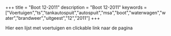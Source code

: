 +++
title = "Boot 12-2011"
description = "Boot 12-2011"
keywords = ["Voertuigen","ts","tankautospuit","autospuit","msa","boot","waterwagen","water","brandweer","uitgeest","12","2011"]
+++

Hier een lijst met voertuigen en clickable link naar de pagina
